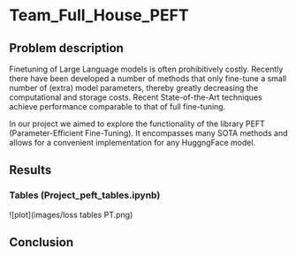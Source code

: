 # Team_Full_House_PEFT

## Problem description

Finetuning of Large Language models is often prohibitively costly. Recently there have been developed a number of methods that only fine-tune a small number of (extra) model parameters, thereby greatly decreasing the computational and storage costs. Recent State-of-the-Art techniques achieve performance comparable to that of full fine-tuning.

In our project we aimed to explore the functionality of the library PEFT (Parameter-Efficient Fine-Tuning). It encompasses many SOTA methods and allows for a convenient implementation for any HuggngFace model.

## Results
### Tables (Project_peft_tables.ipynb)
![plot](images/loss tables PT.png)


## Conclusion

